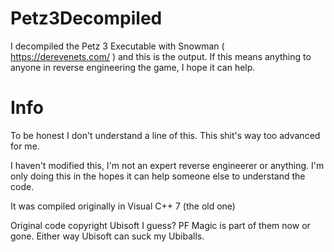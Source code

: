 # Petz3Decompiled
I decompiled the Petz 3 Executable with Snowman ( https://derevenets.com/ ) and this is the output. 
If this means anything to anyone in reverse engineering the game, I hope it can help. 

# Info

To be honest I don't understand a line of this. This shit's way too advanced for me. 

I haven't modified this, I'm not an expert reverse engineerer or anything. 
I'm only doing this in the hopes it can help someone else to understand the code. 

It was compiled originally in Visual C++ 7 (the old one)

Original code copyright Ubisoft I guess? PF Magic is part of them now or gone. 
Either way Ubisoft can suck my Ubiballs. 
